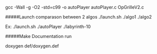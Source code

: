 gcc -Wall -g -O2 -std=c99 -o autoPlayer autoPlayer.c OpGrilleV2.c

#####Launch comparason between 2 algos
./launch.sh ./algo1 ./algo2

Ex:
./launch.sh ./autoPlayer ./labyrinth-10

#####Make Documentation
run

doxygen def/doxygen.def
